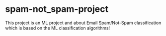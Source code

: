 # spam-not_spam-project
This project is an ML project and about Email Spam/Not-Spam classification which is based on the ML classification algorithms!
